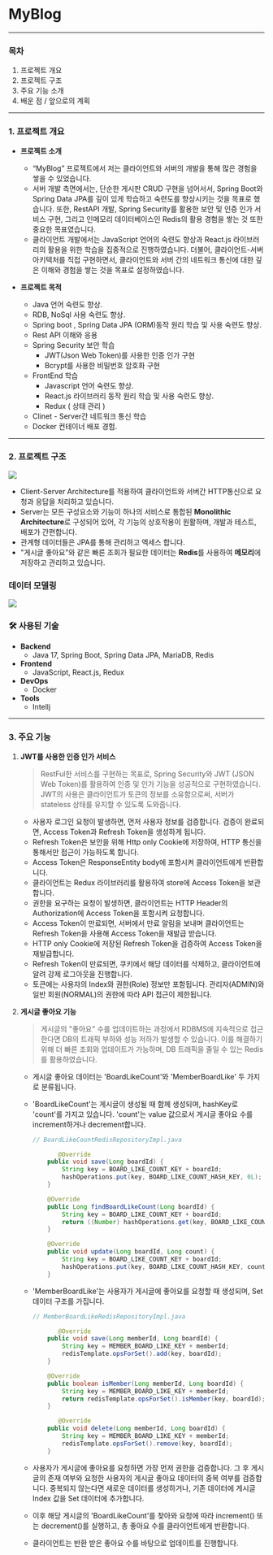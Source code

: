 # MyBlog

---

### 목차

1. 프로젝트 개요
2. 프로젝트 구조
3. 주요 기능 소개
4. 배운 점 / 앞으로의 계획

---

### 1. 프로젝트 개요

- **프로젝트 소개**

  - “MyBlog” 프로젝트에서 저는 클라이언트와 서버의 개발을 통해 많은 경험을 쌓을 수 있었습니다.
  - 서버 개발 측면에서는, 단순한 게시판 CRUD 구현을 넘어서서, Spring Boot와 Spring Data JPA를 깊이 있게 학습하고 숙련도를 향상시키는 것을 목표로 했습니다. 또한, RestAPI 개발, Spring Security를 활용한 보안 및 인증 인가 서비스 구현, 그리고 인메모리 데이터베이스인 Redis의 활용 경험을 쌓는 것 또한 중요한 목표였습니다.
  - 클라이언트 개발에서는 JavaScript 언어의 숙련도 향상과 React.js 라이브러리의 활용을 위한 학습을 집중적으로 진행하였습니다. 더불어, 클라이언트-서버 아키텍처를 직접 구현하면서, 클라이언트와 서버 간의 네트워크 통신에 대한 깊은 이해와 경험을 쌓는 것을 목표로 설정하였습니다.

  

- **프로젝트 목적**

  - Java 언어 숙련도 향상.
  - RDB, NoSql 사용 숙련도 향상.
  - Spring boot , Spring Data JPA (ORM)동작 원리 학습 및 사용 숙련도 향상.
  - Rest API 이해와 응용
  - Spring Security 보안 학습
    - JWT(Json Web Token)를 사용한 인증 인가 구현
    - Bcrypt를 사용한 비밀번호 암호화 구현
  - FrontEnd 학습
    - Javascript 언어 숙련도 향상.
    - React.js 라이브러리 동작 원리 학습 및 사용 숙련도 향상.
    - Redux ( 상태 관리 )
  - Clinet - Server간 네트워크 통신 학습
  - Docker 컨테이너 배포 경험.

---

### 2. 프로젝트 구조

![](https://github.com/gusm96/myblog-boot/tree/master/images/Architecture.png)

- Client-Server Architecture를 적용하여 클라이언트와 서버간 HTTP통신으로 요청과 응답을 처리하고 있습니다.
- Server는 모든 구성요소와 기능이 하나의 서비스로 통합된 **Monolithic Architecture**로 구성되어 있어, 각 기능의 상호작용이 원활하며, 개발과 테스트, 배포가 간편합니다.
- 관계형 데이터들은 JPA를 통해 관리하고 엑세스 합니다.
- "게시글 좋아요"와 같은 빠른 조회가 필요한 데이터는 **Redis**를 사용하여 **메모리**에 저장하고 관리하고 있습니다.

### 데이터 모델링

![](https://github.com/gusm96/myblog-boot/tree/master/images/ERD.png)

### 🛠️ 사용된 기술

- **Backend**
  - Java 17, Spring Boot, Spring Data JPA, MariaDB, Redis
- **Frontend**
  - JavaScript, React.js, Redux
- **DevOps**
  - Docker
- **Tools**
  - Intellj

---

### 3. 주요 기능

1. **JWT를 사용한 인증 인가 서비스**

   > RestFul한 서비스를 구현하는 목표로, Spring Security와 JWT (JSON Web Token)를 활용하여 인증 및 인가 기능을 성공적으로 구현하였습니다. JWT의 사용은 클라이언트가 토큰의 정보를 소유함으로써, 서버가 stateless 상태를 유지할 수 있도록 도와줍니다.

   - 사용자 로그인 요청이 발생하면, 먼저 사용자 정보를 검증합니다. 검증이 완료되면, Access Token과 Refresh Token을 생성하게 됩니다.
   - Refresh Token은 보안을 위해 Http only Cookie에 저장하여, HTTP 통신을 통해서만 접근이 가능하도록 합니다.
   - Access Token은 ResponseEntity body에 포함시켜 클라이언트에게 반환합니다.
   - 클라이언트는 Redux 라이브러리를 활용하여 store에 Access Token을 보관합니다.
   - 권한을 요구하는 요청이 발생하면, 클라이언트는 HTTP Header의 Authorization에 Access Token을 포함시켜 요청합니다.
   - Access Token이 만료되면, 서버에서 만료 알림을 보내며 클라이언트는 Refresh Token을 사용해 Access Token을 재발급 받습니다.
   - HTTP only Cookie에 저장된 Refresh Token을 검증하여 Access Token을 재발급합니다.
   - Refresh Token이 만료되면, 쿠키에서 해당 데이터를 삭제하고, 클라이언트에 알려 강제 로그아웃을 진행합니다.
   - 토큰에는 사용자의 Index와 권한(Role) 정보만 포함됩니다. 관리자(ADMIN)와 일반 회원(NORMAL)의 권한에 따라 API 접근이 제한됩니다.

2. **게시글 좋아요 기능**

   > 게시글의 "좋아요" 수를 업데이트하는 과정에서 RDBMS에 지속적으로 접근한다면 DB의 트래픽 부하와 성능 저하가 발생할 수 있습니다. 이를 해결하기 위해 더 빠른 조회와 업데이트가 가능하며, DB 트래픽을 줄일 수 있는 Redis를 활용하였습니다.

   - 게시글 좋아요 데이터는 'BoardLikeCount'와 'MemberBoardLike' 두 가지로 분류됩니다.

   - 'BoardLikeCount'는 게시글이 생성될 때 함께 생성되며, hashKey로 'count'를 가지고 있습니다. 'count'는 value 값으로서 게시글 좋아요 수를 increment하거나 decrement합니다.

     ```java
     // BoardLikeCountRedisRepositoryImpl.java
     
     		@Override
         public void save(Long boardId) {
             String key = BOARD_LIKE_COUNT_KEY + boardId;
             hashOperations.put(key, BOARD_LIKE_COUNT_HASH_KEY, 0L);
         }
     
         @Override
         public Long findBoardLikeCount(Long boardId) {
             String key = BOARD_LIKE_COUNT_KEY + boardId;
             return ((Number) hashOperations.get(key, BOARD_LIKE_COUNT_HASH_KEY)).longValue();
         }
     
         @Override
         public void update(Long boardId, Long count) {
             String key = BOARD_LIKE_COUNT_KEY + boardId;
             hashOperations.put(key, BOARD_LIKE_COUNT_HASH_KEY, count);
         }
     ```

   - 'MemberBoardLike'는 사용자가 게시글에 좋아요를 요청할 때 생성되며, Set 데이터 구조를 가집니다.

     ```java
     // MemberBoardLikeRedisRepositoryImpl.java
     
     		@Override
         public void save(Long memberId, Long boardId) {
             String key = MEMBER_BOARD_LIKE_KEY + memberId;
             redisTemplate.opsForSet().add(key, boardId);
         }
     
         @Override
         public boolean isMember(Long memberId, Long boardId) {
             String key = MEMBER_BOARD_LIKE_KEY + memberId;
             return redisTemplate.opsForSet().isMember(key, boardId);
         }
     
     		@Override
         public void delete(Long memberId, Long boardId) {
             String key = MEMBER_BOARD_LIKE_KEY + memberId;
             redisTemplate.opsForSet().remove(key, boardId);
         }
     ```

   - 사용자가 게시글에 좋아요를 요청하면 가장 먼저 권한을 검증합니다. 그 후 게시글의 존재 여부와 요청한 사용자의 게시글 좋아요 데이터의 중복 여부를 검증합니다. 중복되지 않는다면 새로운 데이터를 생성하거나, 기존 데이터에 게시글 Index 값을 Set 데이터에 추가합니다.

   - 이후 해당 게시글의 'BoardLikeCount'를 찾아와 요청에 따라 increment() 또는 decrement()를 실행하고, 총 좋아요 수를 클라이언트에게 반환합니다.

   - 클라이언트는 반환 받은 좋아요 수를 바탕으로 업데이트를 진행합니다.
